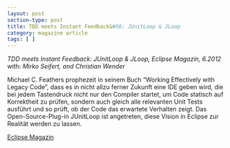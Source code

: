 ```yaml
---
layout: post
section-type: post
title: TDD meets Instant Feedback&#58; JUnitLoop & JLoop
category: magazine article
tags: [ ]
---
```

_TDD meets Instant Feedback&#58; JUnitLoop & JLoop, Eclipse Magazin, 6.2012_
<br/>with: _Mirko Seifert, and Christian Wender_

Michael C. Feathers prophezeit in seinem Buch “Working Effectively with Legacy Code”, dass es in nicht allzu ferner Zukunft eine IDE geben wird, die bei jedem Tastendruck nicht nur den Compiler startet, um Code statisch auf Korrektheit zu prüfen, sondern auch gleich alle relevanten Unit Tests ausführt und so prüft, ob der Code das erwartete Verhalten zeigt. Das Open-Source-Plug-in JUnitLoop ist angetreten, diese Vision in Eclipse zur Realität werden zu lassen.

<a href="https://jaxenter.de/junitloop-test-driven-development-meets-instant-feedback-4-3746">Eclipse Magazin</a>
